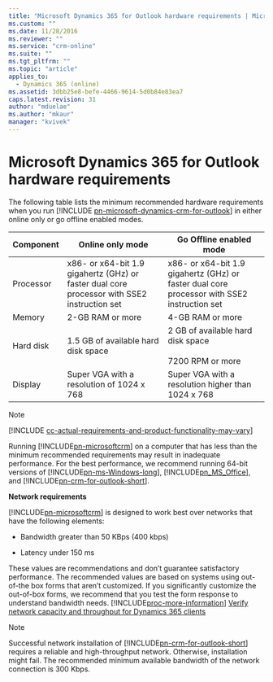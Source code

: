 ```yaml
---
title: "Microsoft Dynamics 365 for Outlook hardware requirements | MicrosoftDocs"
ms.custom: ""
ms.date: 11/28/2016
ms.reviewer: ""
ms.service: "crm-online"
ms.suite: ""
ms.tgt_pltfrm: ""
ms.topic: "article"
applies_to: 
  - Dynamics 365 (online)
ms.assetid: 3dbb25e8-befe-4466-9614-5d0b84e83ea7
caps.latest.revision: 31
author: "mduelae"
ms.author: "mkaur"
manager: "kvivek"
---
```

# Microsoft Dynamics 365 for Outlook hardware requirements
The following table lists the minimum recommended hardware requirements when you run [!INCLUDE [pn-microsoft-dynamics-crm-for-outlook](../../includes/pn-microsoft-dynamics-crm-for-outlook.md)] in either online only or go offline enabled modes.  
  
|Component|Online only mode|Go Offline enabled mode|  
|---------------|----------------------|-----------------------------|  
|Processor|x86- or x64-bit 1.9 gigahertz (GHz) or faster dual core processor with SSE2 instruction set|x86- or x64-bit 1.9 gigahertz (GHz) or faster dual core processor with SSE2 instruction set|  
|Memory|2-GB RAM or more|4-GB RAM or more|  
|Hard disk|1.5 GB of available hard disk space|2 GB of available hard disk space<br /><br /> 7200 RPM or more|  
|Display|Super VGA with a resolution of 1024 x 768|Super VGA with a resolution higher than 1024 x 768|  
  
> [!NOTE]
>  [!INCLUDE [cc-actual-requirements-and-product-functionality-may-vary](../../includes/cc-actual-requirements-and-product-functionality-may-vary.md)]
>   
>  Running [!INCLUDE[pn-microsoftcrm](../../includes/pn-microsoftcrm.md)] on a computer that has less than the minimum recommended requirements may result in inadequate performance. For the best performance, we recommend running 64-bit versions of [!INCLUDE[pn-ms-Windows-long](../../includes/pn-ms-windows-long.md)], [!INCLUDE[pn_MS_Office](../../includes/pn-ms-office.md)], and [!INCLUDE[pn-crm-for-outlook-short](../../includes/pn-crm-for-outlook-short.md)].  

 **Network requirements**  
  
 [!INCLUDE[pn-microsoftcrm](../../includes/pn-microsoftcrm.md)] is designed to work best over networks that have the following elements:  
  
-   Bandwidth greater than 50 KBps (400 kbps)  
  
-   Latency under 150 ms  
  
 These values are recommendations and don’t guarantee satisfactory performance. The recommended values are based on systems using out-of-the box forms that aren’t customized. If you significantly customize the out-of-box forms, we recommend that you test the form response to understand bandwidth needs. [!INCLUDE[proc-more-information](../../includes/proc-more-information.md)] [Verify network capacity and throughput for Dynamics 365 clients](https://technet.microsoft.com/library/mt269872.aspx)  
  
> [!NOTE]
>  Successful network installation of [!INCLUDE[pn-crm-for-outlook-short](../../includes/pn-crm-for-outlook-short.md)] requires a reliable and high-throughput network. Otherwise, installation might fail. The recommended minimum available bandwidth of the network connection is 300 Kbps.  
  
